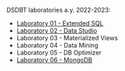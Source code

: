 DSDBT laboratories a.y. 2022-2023:
* [Laboratory 01 - Extended SQL](lab_01)
* [Laboratory 02 - Data Studio](lab_02)
* Laboratory 03 - Materialized Views
* Laboratory 04 - Data Mining
* Laboratory 05 - DB Optimizer
* [Laboratory 06 - MongoDB](lab_06)